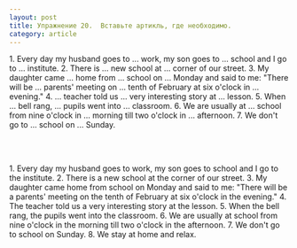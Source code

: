 ```yaml
---
layout: post
title: Упражнение 20.  Вставьте артикль, где необходимо.
category: article
---
```

<section class="question">
1. Every day my husband goes to ... work, my son goes to ... school and I go to ... institute. 2. There is ... new school at ... corner of our street. 3. My daughter came ... home from ... school on ... Monday and said to me: "There will be ... parents' meeting on ... tenth of February at six o'clock in ... evening." 4. ... teacher told us ... very interesting story at ... lesson. 5. When ... bell rang, ... pupils went into ... classroom. 6. We are usually at ... school from nine o'clock in ... morning till two o'clock in ... afternoon. 7. We don't go to ... school on ... Sunday.

<br><br>
</section>

<section class="answer">
1. Every day my husband goes to work, my son goes to school and I go to the institute. 2. There is a new school at the corner of our street. 3. My daughter came home from school on Monday and said to me: "There will be a parents' meeting on the tenth of February at six o'clock in the evening." 4. The teacher told us a very interesting story at the lesson. 5. When the bell rang, the pupils went into the classroom. 6. We are usually at school from nine o'clock in the morning till two o'clock in the afternoon. 7. We don't go to school on Sunday. 8. We stay at home and relax.
</section>